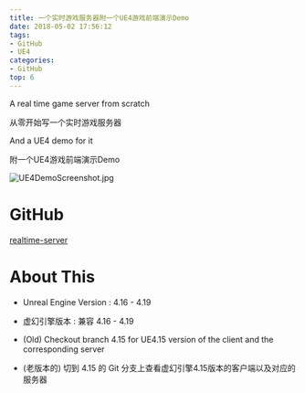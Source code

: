 ```yaml
---
title: 一个实时游戏服务器附一个UE4游戏前端演示Demo
date: 2018-05-02 17:56:12
tags:
- GitHub
- UE4
categories:
- GitHub
top: 6
---
```



A real time game server from scratch

从零开始写一个实时游戏服务器

And a UE4 demo for it

附一个UE4游戏前端演示Demo


![UE4DemoScreenshot.jpg](/img/a_real_time_game_server_and_a_ue4_demo_for_it/UE4DemoScreenshot_small.jpg)

<!-- 
# Download & Play

 
- **Client Side** : 
[<i class="fa fa-download fa-2x fa-fw"></i>UE4ClientDemo.exe (Win32)](https://pan.baidu.com/s/1B0pMYls7JVYqEWyKH4gkXg), just check it out !

- 客户端 : 下载 [UE4ClientDemo.exe (Win32)](https://pan.baidu.com/s/1B0pMYls7JVYqEWyKH4gkXg) 玩一下 !

- **Server** : A server instance is running on my VPS, so just double click the UE4ClientDemo.exe that will connect to my server automatically, enjoy !

- 服务器 : 我VPS上运行着一个服务器实例, 你只需要双击 UE4ClientDemo.exe , 它就会自动连到服务器啦 !
 -->

# GitHub

[<i class="fa fa-fw fa-github fa-2x"></i>realtime-server](https://github.com/no5ix/RealTimeServer) 

# About This 


<!-- - 可靠UDP

    - 抗抖动
    - 冗余应答
    - CrossPlatform
        - Linux/Epoll/多线程
        - Win/NIO/单线程
- C++11 
- 增量更新

- 二进制流

    - 大数据块的分包与重组

- 延迟渲染 -->

- Unreal Engine Version : 4.16 - 4.19

- 虚幻引擎版本 : 兼容 4.16 - 4.19

- (Old) Checkout branch 4.15 for UE4.15 version of the client and the corresponding server

- (老版本的) 切到 4.15 的 Git 分支上查看虚幻引擎4.15版本的客户端以及对应的服务器

